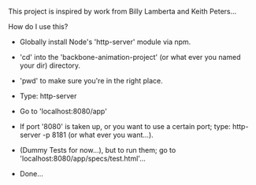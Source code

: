 This project is inspired by work from Billy Lamberta and Keith Peters...

How do I use this?

- Globally install Node's 'http-server' module via npm.  

- 'cd' into the 'backbone-animation-project' (or what ever you named your dir) directory.

- 'pwd' to make sure you're in the right place.

- Type: http-server

- Go to 'localhost:8080/app'

- If port '8080' is taken up, or you want to use a certain port; type: http-server -p 8181 (or what ever you want...).

- (Dummy Tests for now...), but to run them; go to 'localhost:8080/app/specs/test.html'...

- Done...